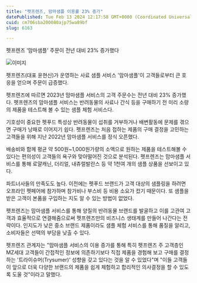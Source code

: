 ```yaml
---
title: "펫프렌즈, 맘마샘플 이용률 23% 증가"
datePublished: Tue Feb 13 2024 12:17:58 GMT+0000 (Coordinated Universal Time)
cuid: cm706sba200080ajp75wa89bf
slug: 6163

---
```



펫프렌즈 '맘마샘플' 주문이 전년 대비 23% 증가했다

![이미지](https://cdn.hashnode.com/res/hashnode/image/upload/v1739260483390/d8f9fb8f-0999-46ca-8c0d-76664a73fa00.png)

펫프렌즈(대표 윤현신)가 운영하는 사료 샘플 서비스 '맘마샘플'이 고객들로부터 큰 호응을 얻으며 주문이 급증했다.

펫프렌즈에 따르면 2023년 맘마샘플 서비스의 고객 주문수는 전년 대비 23% 증가했다. 펫프렌즈의 맘마샘플 서비스는 반려동물의 사료나 간식 등을 구매하기 전 미리 소량의 제품을 테스트해 볼 수 있는 샘플 체험 서비스다.

기호성이 중요한 펫푸드 특성상 반려동물이 섭취를 거부하거나 배변활동에 문제를 겪으면 구매가 낭패로 이어지기 쉽다. 펫프렌즈는 처음 접하는 제품의 구매 결정을 고민하는 고객들을 위해 지난 2022년 맘마샘플 서비스를 정식 오픈했다.

배송비와 함께 평균 약 500원~1,000원가량의 소액으로 원하는 제품을 테스트해볼 수 있다는 편의성이 고객들의 욕구와 맞아떨어진 것으로 분석된다. 펫프렌즈는 맘마샘플 서비스를 통해 로얄캐닌, 더리얼, 내츄럴발란스 등 약 1천여 개의 샘플 상품을 선보이고 있다.

파트너사들의 만족도도 높다. 이전에는 펫푸드 브랜드가 고객 대상의 샘플링을 하려면 오프라인 펫페어에 참가하며 참가비나 부스비 등 비용 소요가 컸기 때문이다. 또 샘플을 받은 고객이 본품을 구입하는 지도 알 수 있는 방법이 없었다.

펫프렌즈는 맘마샘플 서비스를 통해 양질의 반려동물 브랜드를 발굴하고 이를 고관여 고객과 효율적으로 연결해줌으로써 펫프렌즈만의 비즈니스 생태계를 만들어 나간다는 전략이다. 인지도가 낮은 중소 브랜드 제품이라도 샘플 체험 서비스를 통해 품질을 알리고, 소비자들은 선택의 부담을 낮출 수 있다.

펫프렌즈 관계자는 "맘마샘플 서비스의 이용 증가를 통해 특히 펫프렌즈 주 고객층인 MZ세대 고객들이 간접적인 정보에 의존하기보다 직접 제품을 경험해 보고 구매를 결정하는 '트라이슈머(Trysumer)' 성향을 갖고 있다는 것을 알 수 있었다"며 "이들 고객들이 앞으로 더욱 다양한 브랜드의 제품을 쉽게 체험하고 합리적인 의사결정을 할 수 있도록 도울 것"이라고 말했다.